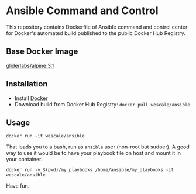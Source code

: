 # Ansible Command and Control

This repository contains Dockerfile of Ansible command and control center for Docker's automated
build published to the public Docker Hub Registry.

## Base Docker Image

[gliderlabs/alpine:3.1](https://registry.hub.docker.com/u/gliderlabs/alpine/)

## Installation

* Install [Docker](http://www.docker.com)
* Download build from Docker Hub Registry: ```docker pull wescale/ansible```

## Usage

```
docker run -it wescale/ansible
```

That leads you to a bash, run as ```ansible``` user (non-root but
sudoer). A good way to use it would be to have your playbook file on
host and mount it in your container.

```
docker run -v $(pwd)/my_playbooks:/home/ansible/my_playbooks -it wescale/ansible
```

Have fun.
